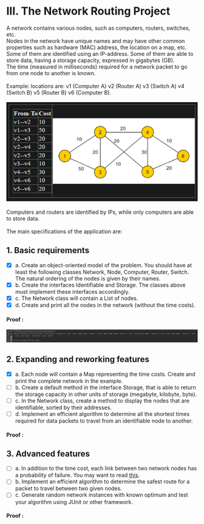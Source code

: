 # III. The Network Routing Project

A network contains various nodes, such as computers, routers, switches, etc. <br>Nodes in the network have unique names and may have other common properties such as hardware (MAC) address, the location on a map, etc.
<br>Some of them are identified using an IP-address. Some of them are able to store data, having a storage capacity, expressed in gigabytes (GB).
<br>The time (measured in milliseconds) required for a network packet to go from one node to another is known.
<br><br>Example: locations are: v1 (Computer A) v2 (Router A) v3 (Switch A) v4 (Switch B) v5 (Router B) v6 (Computer B).
<br><br>![img.png](res/networkingExample.png)
<br><br>
Computers and routers are identified by IPs, while only computers are able to store data.
<br><br>
The main specifications of the application are:

## 1. Basic requirements

- [x] a. Create an object-oriented model of the problem. You should have at least the following classes Network, Node, Computer, Router, Switch. The natural ordering of the nodes is given by their names.
- [x] b. Create the interfaces Identifiable and Storage. The classes above must implement these interfaces accordingly.
- [x] c. The Network class will contain a List of nodes.
- [x] d. Create and print all the nodes in the network (without the time costs).

#### Proof :
![img.png](res/III1.png)

## 2. Expanding and reworking features

- [x] a. Each node will contain a Map representing the time costs. Create and print the complete network in the example.
- [ ] b. Create a default method in the interface Storage, that is able to return the storage capacity in other units of storage (megabyte, kilobyte, byte).
- [ ] c. In the Network class, create a method to display the nodes that are identifiable, sorted by their addresses.
- [ ] d. Implement an efficient algorithm to determine all the shortest times required for data packets to travel from an identifiable node to another.

#### Proof :

## 3. Advanced features

- [ ] a. In addition to the time cost, each link between two network nodes has a probability of failure. You may want to read <a href=https://profs.info.uaic.ro/~olariu/curent/AG/files/ag3.pdf>this</a>.
- [ ] b. Implement an efficient algorithm to determine the safest route for a packet to travel between two given nodes.
- [ ] c. Generate random network instances with known optimum and test your algorithm using JUnit or other framework.

#### Proof :
